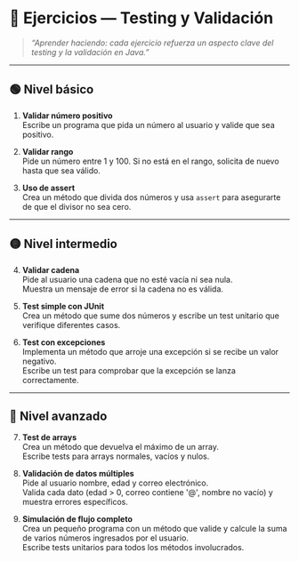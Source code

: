 # 🧩 Ejercicios — Testing y Validación

> _“Aprender haciendo: cada ejercicio refuerza un aspecto clave del testing y la validación en Java.”_

---

## 🟢 Nivel básico

1. **Validar número positivo**  
   Escribe un programa que pida un número al usuario y valide que sea positivo.

2. **Validar rango**  
   Pide un número entre 1 y 100. Si no está en el rango, solicita de nuevo hasta que sea válido.

3. **Uso de assert**  
   Crea un método que divida dos números y usa `assert` para asegurarte de que el divisor no sea cero.

---

## 🟡 Nivel intermedio

4. **Validar cadena**  
   Pide al usuario una cadena que no esté vacía ni sea nula.  
   Muestra un mensaje de error si la cadena no es válida.

5. **Test simple con JUnit**  
   Crea un método que sume dos números y escribe un test unitario que verifique diferentes casos.

6. **Test con excepciones**  
   Implementa un método que arroje una excepción si se recibe un valor negativo.  
   Escribe un test para comprobar que la excepción se lanza correctamente.

---

## 🔴 Nivel avanzado

7. **Test de arrays**  
   Crea un método que devuelva el máximo de un array.  
   Escribe tests para arrays normales, vacíos y nulos.

8. **Validación de datos múltiples**  
   Pide al usuario nombre, edad y correo electrónico.  
   Valida cada dato (edad > 0, correo contiene '@', nombre no vacío) y muestra errores específicos.

9. **Simulación de flujo completo**  
   Crea un pequeño programa con un método que valide y calcule la suma de varios números ingresados por el usuario.  
   Escribe tests unitarios para todos los métodos involucrados.
